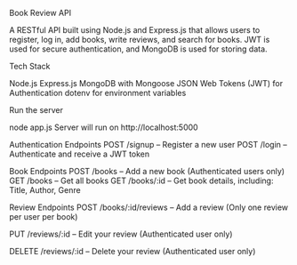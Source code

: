 Book Review API

A RESTful API built using Node.js and Express.js that allows users to register, 
log in, add books, write reviews, and search for books. 
JWT is used for secure authentication, and MongoDB is used for storing data.


Tech Stack

 Node.js
 Express.js
 MongoDB with Mongoose
 JSON Web Tokens (JWT) for Authentication
 dotenv for environment variables

Run the server

node app.js
Server will run on http://localhost:5000


Authentication Endpoints
POST /signup – Register a new user
POST /login – Authenticate and receive a JWT token

Book Endpoints
POST /books – Add a new book (Authenticated users only)
GET /books – Get all books
GET /books/:id – Get book details, including: Title, Author, Genre


Review Endpoints
POST /books/:id/reviews – Add a review (Only one review per user per book)

PUT /reviews/:id – Edit your review (Authenticated user only)

DELETE /reviews/:id – Delete your review (Authenticated user only)
